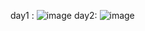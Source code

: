 day1 :
![image](https://github.com/duonghoccodefullstack/Html-Css-js-Tutorial/assets/143280316/c09f7704-1589-47a9-b846-71886cc03c94)
day2:
![image](https://github.com/duonghoccodefullstack/Html-Css-js-Tutorial/assets/143280316/d4033541-f1d7-4ccc-b7d2-7e10f45491a7)
